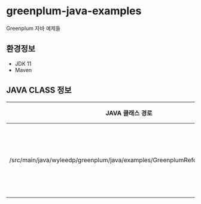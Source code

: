 # greenplum-java-examples
Greenplum 자바 예제들

## 환경정보
* JDK 11
* Maven

## JAVA CLASS 정보
|JAVA 클래스 경로|설명|
|---|---|
|/src/main/java/wyleedp/greenplum/java/examples/GreenplumRefcursorExample.java|레프커서 실행예제|

